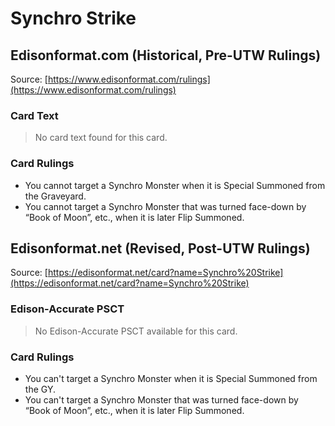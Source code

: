 # Synchro Strike

## Edisonformat.com (Historical, Pre-UTW Rulings)

Source: [https://www.edisonformat.com/rulings](https://www.edisonformat.com/rulings)

### Card Text

> No card text found for this card.

### Card Rulings

*   You cannot target a Synchro Monster when it is Special Summoned from the Graveyard.
*   You cannot target a Synchro Monster that was turned face-down by “Book of Moon”, etc., when it is later Flip Summoned.

## Edisonformat.net (Revised, Post-UTW Rulings)

Source: [https://edisonformat.net/card?name=Synchro%20Strike](https://edisonformat.net/card?name=Synchro%20Strike)

### Edison-Accurate PSCT

> No Edison-Accurate PSCT available for this card.

### Card Rulings

*   You can't target a Synchro Monster when it is Special Summoned from the GY.
*   You can't target a Synchro Monster that was turned face-down by “Book of Moon”, etc., when it is later Flip Summoned.
            